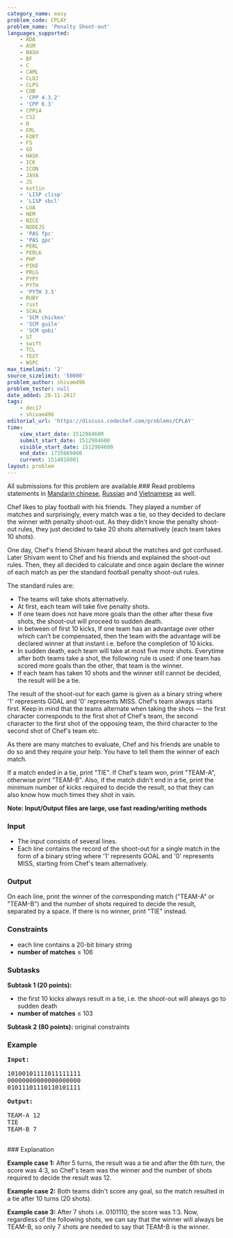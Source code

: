 ```yaml
---
category_name: easy
problem_code: CPLAY
problem_name: 'Penalty Shoot-out'
languages_supported:
    - ADA
    - ASM
    - BASH
    - BF
    - C
    - CAML
    - CLOJ
    - CLPS
    - COB
    - 'CPP 4.3.2'
    - 'CPP 6.3'
    - CPP14
    - CS2
    - D
    - ERL
    - FORT
    - FS
    - GO
    - HASK
    - ICK
    - ICON
    - JAVA
    - JS
    - kotlin
    - 'LISP clisp'
    - 'LISP sbcl'
    - LUA
    - NEM
    - NICE
    - NODEJS
    - 'PAS fpc'
    - 'PAS gpc'
    - PERL
    - PERL6
    - PHP
    - PIKE
    - PRLG
    - PYPY
    - PYTH
    - 'PYTH 3.5'
    - RUBY
    - rust
    - SCALA
    - 'SCM chicken'
    - 'SCM guile'
    - 'SCM qobi'
    - ST
    - swift
    - TCL
    - TEXT
    - WSPC
max_timelimit: '2'
source_sizelimit: '50000'
problem_author: shivam496
problem_tester: null
date_added: 28-11-2017
tags:
    - dec17
    - shivam496
editorial_url: 'https://discuss.codechef.com/problems/CPLAY'
time:
    view_start_date: 1512984600
    submit_start_date: 1512984600
    visible_start_date: 1512984600
    end_date: 1735669800
    current: 1514816001
layout: problem
---
```

All submissions for this problem are available.### Read problems statements in [Mandarin chinese](http://www.codechef.com/download/translated/DEC17/mandarin/CPLAY.pdf), [Russian](http://www.codechef.com/download/translated/DEC17/russian/CPLAY.pdf) and [Vietnamese](http://www.codechef.com/download/translated/DEC17/vietnamese/CPLAY.pdf) as well.

 Chef likes to play football with his friends. They played a number of matches and surprisingly, every match was a tie, so they decided to declare the winner with penalty shoot-out. As they didn't know the penalty shoot-out rules, they just decided to take 20 shots alternatively (each team takes 10 shots).

One day, Chef's friend Shivam heard about the matches and got confused. Later Shivam went to Chef and his friends and explained the shoot-out rules. Then, they all decided to calculate and once again declare the winner of each match as per the standard football penalty shoot-out rules.

The standard rules are:

- The teams will take shots alternatively.
- At first, each team will take five penalty shots.
- If one team does not have more goals than the other after these five shots, the shoot-out will proceed to sudden death.
- In between of first 10 kicks, If one team has an advantage over other which can't be compensated, then the team with the advantage will be declared winner at that instant i.e. before the completion of 10 kicks.
- In sudden death, each team will take at most five more shots. Everytime after both teams take a shot, the following rule is used: if one team has scored more goals than the other, that team is the winner.
- If each team has taken 10 shots and the winner still cannot be decided, the result will be a tie.

The result of the shoot-out for each game is given as a binary string where '1' represents GOAL and '0' represents MISS. Chef's team always starts first. Keep in mind that the teams alternate when taking the shots — the first character corresponds to the first shot of Chef's team, the second character to the first shot of the opposing team, the third character to the second shot of Chef's team etc.

As there are many matches to evaluate, Chef and his friends are unable to do so and they require your help. You have to tell them the winner of each match.

If a match ended in a tie, print "TIE". If Chef's team won, print "TEAM-A", otherwise print "TEAM-B". Also, if the match didn't end in a tie, print the minimum number of kicks required to decide the result, so that they can also know how much times they shot in vain.

**Note: Input/Output files are large, use fast reading/writing methods**

### Input

- The input consists of several lines.
- Each line contains the record of the shoot-out for a single match in the form of a binary string where '1' represents GOAL and '0' represents MISS, starting from Chef's team alternatively.

### Output

On each line, print the winner of the corresponding match ("TEAM-A" or "TEAM-B") and the number of shots required to decide the result, separated by a space. If there is no winner, print "TIE" instead.

### Constraints

- each line contains a 20-bit binary string
- **number of matches** ≤ 106

### Subtasks

**Subtask 1 (20 points):**

- the first 10 kicks always result in a tie, i.e. the shoot-out will always go to sudden death
- **number of matches** ≤ 103

**Subtask 2 (80 points):** original constraints

### Example

<pre><b>Input:</b>

10100101111011111111
00000000000000000000
01011101110110101111

<b>Output:</b>

TEAM-A 12
TIE
TEAM-B 7

</pre>### Explanation
**Example case 1:** After 5 turns, the result was a tie and after the 6th turn, the score was 4:3, so Chef's team was the winner and the number of shots required to decide the result was 12.

**Example case 2:** Both teams didn't score any goal, so the match resulted in a tie after 10 turns (20 shots).

**Example case 3:** After 7 shots i.e. 0101110, the score was 1:3. Now, regardless of the following shots, we can say that the winner will always be TEAM-B, so only 7 shots are needed to say that TEAM-B is the winner.
